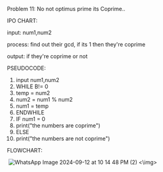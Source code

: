 Problem 11: No not optimus prime its Coprime..

IPO CHART:

input: num1,num2

process: find out their gcd, if its 1 then they're coprime

output: if they're coprime or not

PSEUDOCODE:
1. input num1,num2
2. WHILE B!= 0
3.   temp = num2
4.   num2 = num1 % num2
5.   num1 = temp
6. ENDWHILE
7. IF num1 = 0
8.   print("the numbers are coprime")
9. ELSE
10.  print("the numbers are not coprime")    

FLOWCHART:

<img> ![WhatsApp Image 2024-09-12 at 10 14 48 PM (2)](https://github.com/user-attachments/assets/33e4d517-808c-4b91-ac98-8a58c511ea6a) <\img>
